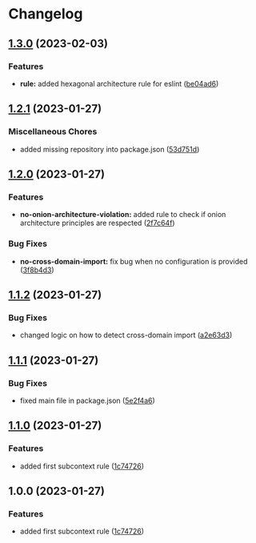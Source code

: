 # Changelog

## [1.3.0](https://github.com/Sefrancois/eslint-plugin/compare/v1.2.1...v1.3.0) (2023-02-03)


### Features

* **rule:** added hexagonal architecture rule for eslint ([be04ad6](https://github.com/Sefrancois/eslint-plugin/commit/be04ad6fd8b623fe90024fadd88710d451926223))

## [1.2.1](https://github.com/Sefrancois/eslint-plugin/compare/v1.2.0...v1.2.1) (2023-01-27)


### Miscellaneous Chores

* added missing repository into package.json ([53d751d](https://github.com/Sefrancois/eslint-plugin/commit/53d751d7a9320281ffb9607a8f6672e81d12ab74))

## [1.2.0](https://github.com/Sefrancois/eslint-plugin/compare/v1.1.2...v1.2.0) (2023-01-27)


### Features

* **no-onion-architecture-violation:** added rule to check if onion architecture principles are respected ([2f7c64f](https://github.com/Sefrancois/eslint-plugin/commit/2f7c64f6bf9cb32a4f6fb72396ed539b08a25f97))


### Bug Fixes

* **no-cross-domain-import:** fix bug when no configuration is provided ([3f8b4d3](https://github.com/Sefrancois/eslint-plugin/commit/3f8b4d38803cbefe144e38189ff1e61be28809ea))

## [1.1.2](https://github.com/Sefrancois/eslint-plugin/compare/v1.1.1...v1.1.2) (2023-01-27)


### Bug Fixes

* changed logic on how to detect cross-domain import ([a2e63d3](https://github.com/Sefrancois/eslint-plugin/commit/a2e63d3ea44e2dd88d56a1c252939de15014d0bb))

## [1.1.1](https://github.com/Sefrancois/eslint-plugin/compare/v1.1.0...v1.1.1) (2023-01-27)


### Bug Fixes

* fixed main file in package.json ([5e2f4a6](https://github.com/Sefrancois/eslint-plugin/commit/5e2f4a655676675662d9b19e76b28c0c0c57afd5))

## [1.1.0](https://github.com/Sefrancois/eslint-plugin/compare/v1.0.0...v1.1.0) (2023-01-27)


### Features

* added first subcontext rule ([1c74726](https://github.com/Sefrancois/eslint-plugin/commit/1c74726829bd77c7461b6a848d927f1c2ea96252))

## 1.0.0 (2023-01-27)


### Features

* added first subcontext rule ([1c74726](https://github.com/Sefrancois/eslint-plugin/commit/1c74726829bd77c7461b6a848d927f1c2ea96252))
